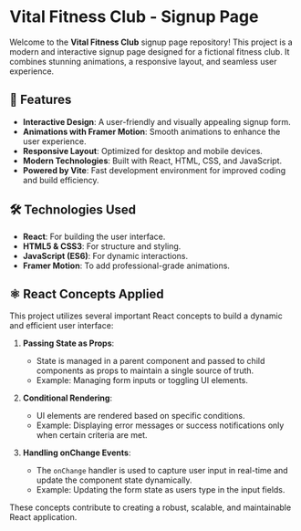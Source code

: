 # Vital Fitness Club - Signup Page  

Welcome to the **Vital Fitness Club** signup page repository! This project is a modern and interactive signup page designed for a fictional fitness club. It combines stunning animations, a responsive layout, and seamless user experience.  

## 🚀 Features  
- **Interactive Design**: A user-friendly and visually appealing signup form.  
- **Animations with Framer Motion**: Smooth animations to enhance the user experience.  
- **Responsive Layout**: Optimized for desktop and mobile devices.  
- **Modern Technologies**: Built with React, HTML, CSS, and JavaScript.
- **Powered by Vite**: Fast development environment for improved coding and build efficiency. 

## 🛠️ Technologies Used  
- **React**: For building the user interface.  
- **HTML5 & CSS3**: For structure and styling.  
- **JavaScript (ES6)**: For dynamic interactions.  
- **Framer Motion**: To add professional-grade animations.

## ⚛️ React Concepts Applied  
This project utilizes several important React concepts to build a dynamic and efficient user interface:  

1. **Passing State as Props**:  
   - State is managed in a parent component and passed to child components as props to maintain a single source of truth.  
   - Example: Managing form inputs or toggling UI elements.  

2. **Conditional Rendering**:  
   - UI elements are rendered based on specific conditions.  
   - Example: Displaying error messages or success notifications only when certain criteria are met.  

3. **Handling onChange Events**:  
   - The `onChange` handler is used to capture user input in real-time and update the component state dynamically.  
   - Example: Updating the form state as users type in the input fields.  

These concepts contribute to creating a robust, scalable, and maintainable React application.  


